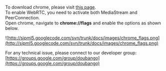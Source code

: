 To download chrome, please visit [this page](https://www.google.com/intl/en/chrome/browser/). <br />
To enable WebRTC, you need to activate both MediaStream and PeerConnection. <br />
Open chrome, navigate to **chrome://flags** and enable the options as shown below. <br />

![http://sipml5.googlecode.com/svn/trunk/docs/images/chrome_flags.png](http://sipml5.googlecode.com/svn/trunk/docs/images/chrome_flags.png)

For any technical issue, please connect to our developer group: [https://groups.google.com/group/doubango](https://groups.google.com/group/doubango)